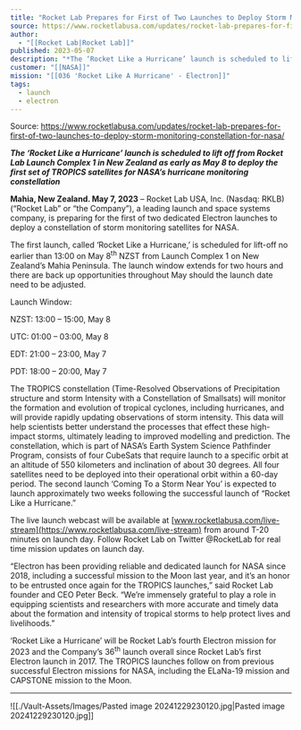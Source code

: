 ```yaml
---
title: "Rocket Lab Prepares for First of Two Launches to Deploy Storm Monitoring Constellation for NASA "
source: https://www.rocketlabusa.com/updates/rocket-lab-prepares-for-first-of-two-launches-to-deploy-storm-monitoring-constellation-for-nasa/
author:
  - "[[Rocket Lab|Rocket Lab]]"
published: 2023-05-07
description: "*The ‘Rocket Like a Hurricane’ launch is scheduled to lift off from Rocket Lab Launch Complex 1 in New Zealand as early as May 8 to deploy the first set of TROPICS satellites for NASA’s hurricane monitoring constellation*"
customer: "[[NASA]]"
mission: "[[036 'Rocket Like A Hurricane' - Electron]]"
tags:
  - launch
  - electron
---
```


Source: https://www.rocketlabusa.com/updates/rocket-lab-prepares-for-first-of-two-launches-to-deploy-storm-monitoring-constellation-for-nasa/

***The ‘Rocket Like a Hurricane’ launch is scheduled to lift off from Rocket Lab Launch Complex 1 in New Zealand as early as May 8 to deploy the first set of TROPICS satellites for NASA’s hurricane monitoring constellation***

**Mahia, New Zealand. May 7, 2023** – Rocket Lab USA, Inc. (Nasdaq: RKLB) (“Rocket Lab” or “the Company”), a leading launch and space systems company, is preparing for the first of two dedicated Electron launches to deploy a constellation of storm monitoring satellites for NASA.

The first launch, called ‘Rocket Like a Hurricane,’ is scheduled for lift-off no earlier than 13:00 on May 8<sup>th</sup> NZST from Launch Complex 1 on New Zealand’s Mahia Peninsula. The launch window extends for two hours and there are back up opportunities throughout May should the launch date need to be adjusted.

Launch Window:

NZST: 13:00 – 15:00, May 8

UTC: 01:00 – 03:00, May 8

EDT: 21:00 – 23:00, May 7

PDT: 18:00 – 20:00, May 7

The TROPICS constellation (Time-Resolved Observations of Precipitation structure and storm Intensity with a Constellation of Smallsats) will monitor the formation and evolution of tropical cyclones, including hurricanes, and will provide rapidly updating observations of storm intensity. This data will help scientists better understand the processes that effect these high-impact storms, ultimately leading to improved modelling and prediction. The constellation, which is part of NASA’s Earth System Science Pathfinder Program, consists of four CubeSats that require launch to a specific orbit at an altitude of 550 kilometers and inclination of about 30 degrees. All four satellites need to be deployed into their operational orbit within a 60-day period. The second launch ‘Coming To a Storm Near You’ is expected to launch approximately two weeks following the successful launch of “Rocket Like a Hurricane.”

The live launch webcast will be available at [www.rocketlabusa.com/live-stream](https://www.rocketlabusa.com/live-stream) from around T-20 minutes on launch day. Follow Rocket Lab on Twitter @RocketLab for real time mission updates on launch day.  

“Electron has been providing reliable and dedicated launch for NASA since 2018, including a successful mission to the Moon last year, and it’s an honor to be entrusted once again for the TROPICS launches,” said Rocket Lab founder and CEO Peter Beck. “We’re immensely grateful to play a role in equipping scientists and researchers with more accurate and timely data about the formation and intensity of tropical storms to help protect lives and livelihoods.” 

‘Rocket Like a Hurricane’ will be Rocket Lab’s fourth Electron mission for 2023 and the Company’s 36<sup>th</sup> launch overall since Rocket Lab’s first Electron launch in 2017. The TROPICS launches follow on from previous successful Electron missions for NASA, including the ELaNa-19 mission and CAPSTONE mission to the Moon.

---

![[./Vault-Assets/Images/Pasted image 20241229230120.jpg|Pasted image 20241229230120.jpg]]
